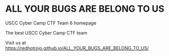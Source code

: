 # ALL YOUR BUGS ARE BELONG TO US

USCC Cyber Camp CTF Team 6 homepage

The best USCC Cyber Camp CTF team

Visit us at https://redhotrojo.github.io/ALL_YOUR_BUGS_ARE_BELONG_TO_US/
